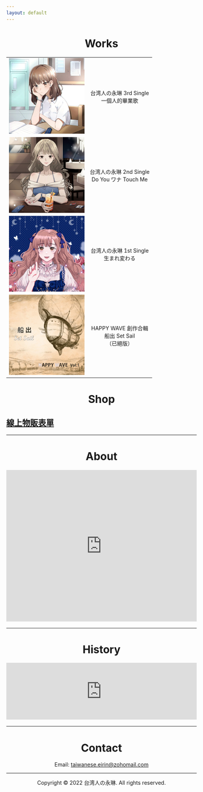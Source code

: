 ```yaml
---
layout: default
---
```

<center> <h1> Works </h1> </center>

| | |
| :---: | :---: |
| [![一個人的畢業歌](img/single_3.jpg)](https://www.soundscape.net/a/26082) | 台湾人の永琳 3rd Single<br/>一個人的畢業歌 |
| [![Do You ワナ Touch Me](img/single_2.jpg)](https://www.soundscape.net/a/21065) | 台湾人の永琳 2nd Single<br/>Do You ワナ Touch Me |
| [![生まれ変わる](img/single_1.jpg)](https://www.soundscape.net/a/16698) | 台湾人の永琳 1st Single<br/>生まれ変わる |
| [![船出](img/comp_album_1.jpg)](happy_wave/index.html) | HAPPY WAVE 創作合輯<br/>船出 Set Sail<br/>（已絕版） |

<center> <h1> Shop </h1> </center>

<p align=center>
<h2><a href="https://forms.gle/W5NtRgRRqEJyb93d8">線上物販表單</a></h2>
</p>

---

<center> <h1> About </h1> </center>

<iframe src="https://docs.google.com/document/d/e/2PACX-1vROcqw-BQgtqo3FrMohBH1m4Zp7sNt8MtXA0m-_6g2bOvROmXkTv8rOb_1j_K8xSQ/pub?embedded=true" frameborder="0" width="100%" height="400px" id="about"></iframe>

<script>
    // Selecting the iframe element
    var iframe = document.getElementById("about");
    
    // Adjusting the iframe height onload event
    iframe.onload = function(){
        iframe.style.height = iframe.contentWindow.document.body.scrollHeight + 'px';
    }
</script>

---

<center> <h1> History </h1> </center>

<iframe src="https://docs.google.com/document/d/e/2PACX-1vRN5hAXkW0HlG3dAURmSzsE8PkZRHh3OOfFhDRlDAnGKvEnpr9ZMhoqVdHgfbg3b9rWxDaZcIhzia2I/pub?embedded=true" frameborder="0" width="100%" height="150px"></iframe>

---

<center> <h1> Contact </h1> </center>
<p align=center>
Email: <a href="mailto:taiwanese.eirin@zohomail.com">taiwanese.eirin@zohomail.com</a>
</p>

---

<center>
Copyright © 2022 台湾人の永琳. All rights reserved.
</center>
